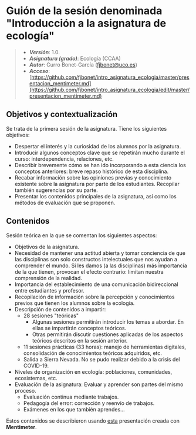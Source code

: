 # Guión de la sesión denominada "Introducción a la asignatura de ecología"


> + **_Versión_**: 1.0.
> + **_Asignatura (grado)_**: Ecología (CCAA)
> + **_Autor_**: Curro Bonet-García (fjbonet@uco.es)
> + **_Acceso_**: [https://github.com/fjbonet/intro_asignatura_ecologia/master/presentacion_mentimeter.md](https://github.com/fjbonet/intro_asignatura_ecologia/edit/master/presentacion_mentimeter.md)



## Objetivos y contextualización 

Se trata de la primera sesión de la asignatura. Tiene los siguientes objetivos:

 + Despertar el interés y la curiosidad de los alumnos por la asignatura. 
 + Introducir algunos conceptos clave que se repetirán mucho durante el curso: interdependencia, relaciones, etc.
 + Describir brevemente cómo se han ido incorporando a esta ciencia los conceptos anteriores: breve repaso histórico de esta disciplina.
 + Recabar información sobre las opiniones previas y conocimiento existente sobre la asignatura por parte de los estudiantes. Recopilar también sugerencias por su parte.
 + Presentar los contenidos principales de la asignatura, así como los métodos de evaluación que se proponen. 

## Contenidos
Sesión teórica en la que se comentan los siguientes aspectos:

+ Objetivos de la asignatura.
+ Necesidad de mantener una actitud abierta y tomar conciencia de que las disciplinas son solo constructos intelectuales que nos ayudan a comprender el mundo. Si les damos (a las disciplinas) más importancia de la que tienen, provocan el efecto contrario: limitan nuestra comprensión de la realidad.
+ Importancia del establecimiento de una comunicación bidireccional entre estudiantes y profesor.
+ Recopilación de información sobre la percepción y conocimientos previos que tienen los alumnos sobre la ecología. 
+ Descripción de contenidos a impartir:
  + 28 sesiones "teóricas"
    + Algunas sesiones permitirán introducir los temas a abordar. En ellas se impartirán conceptos teóricos.
    + Otras permitirán discutir cuestiones aplicadas de los aspectos teóricos descritos en la sesión anterior. 
  + 11 sesiones prácticas (33 horas): manejo de herramientas digitales, consolidación de conocimientos teóricos adquiridos, etc.
  + Salida a Sierra Nevada. No se pudo realizar debido a la crisis del COVID-19.
+ Niveles de organización en ecología: poblaciones, comunidades, ecosistemas, etc.  
+ Evaluación de la asignatura: Evaluar y aprender son partes del mismo proceso. 
  + Evaluación continua mediante trabajos.
  + Pedagogía del error: corrección y reenvío de trabajos.
  + Exámenes en los que también aprendes... 

Estos contenidos se describieron usando [esta](https://www.mentimeter.com/s/721e2aa5d5df6efb7acdaf4a8682ff77/7d057c98b67e) presentación creada con **Mentimeter**. 





